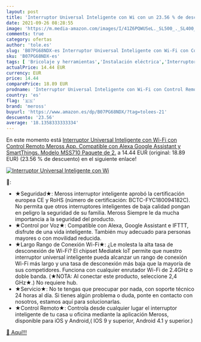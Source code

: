 ```yaml
---
layout: post
title: 'Interruptor Universal Inteligente con Wi con un 23.56 % de descuento'
date: 2021-09-26 08:28:55
image: 'https://m.media-amazon.com/images/I/41Z6PQWUSeL._SL500_._SL400_.jpg'
comments: true
category: ofertas
author: 'tole.es'
slug: 'B07PG68NDX-es Interruptor Universal Inteligente con Wi-Fi con Control...'
sku: 'B07PG68NDX-es'
tags: [ 'Bricolaje y herramientas','Instalación eléctrica','Interruptores','Marcos para interruptores de luz','alexa','meross', ]
actualPrice: 14.44 EUR
currency: EUR
price: 14.44
comparePrice: 18.89 EUR
prodname: 'Interruptor Universal Inteligente con Wi-Fi con Control Remoto Meross App. Compatible con Alexa  Google Assistant y SmartThings. Modelo MSS710  Paquete de 2.'
country: 'es'
flag: '🇪🇸'
brand: 'meross'
buyurl: 'https://www.amazon.es/dp/B07PG68NDX/?tag=tolees-21'
descuento: '23.56'
average: '18.1358333333334'
---
```


En este momento está [Interruptor Universal Inteligente con Wi-Fi con Control Remoto Meross App. Compatible con Alexa  Google Assistant y SmartThings. Modelo MSS710  Paquete de 2.](https://www.amazon.es/dp/B07PG68NDX/?tag=tolees-21) a 14.44 EUR (original: 18.89 EUR) (23.56 %  de descuento) en el siguiente enlace!

[![Interruptor Universal Inteligente con Wi](https://m.media-amazon.com/images/I/41Z6PQWUSeL._SL500_._SL400_.jpg)](https://www.amazon.es/dp/B07PG68NDX/?tag=tolees-21)

🔎:

- ★Seguridad★: Meross interruptor inteligente aprobó la certificación europea CE y RoHS (número de certificación: BCTC-FYC180094182C). No permita que otros interruptores inteligentes de baja calidad pongan en peligro la seguridad de su familia. Meross Siempre le da mucha importancia a la seguridad del producto.
- ★Control por Voz★: Compatible con Alexa, Google Assistant e IFTTT, disfrute de una vida inteligente. También muy adecuado para personas mayores o con movilidad reducida.
- ★Largo Rango de Conexión Wi-Fi★: ¿Le molesta la alta tasa de desconexión de Wi-Fi? El chipset Mediatek IoT permite que nuestro interruptor universal inteligente pueda alcanzar un rango de conexión Wi-Fi más largo y una tasa de desconexión más baja que la mayoría de sus competidores. Funciona con cualquier enrutador Wi-Fi de 2.4GHz o doble banda. (★NOTA: Al conectar este producto, seleccione 2,4 GHz★.) No requiere hub.
- ★Servicio★: No te tengas que preocupar por nada, con soporte técnico 24 horas al día. Si tienes algún problema o duda, ponte en contacto con nosotros, estamos aquí para solucionarlas.
- ★Control Remoto★: Controla desde cualquier lugar el interruptor inteligente de tu casa u oficina mediante la aplicación Meross, disponible para iOS y Android,( IOS 9 y superior, Android 4.1 y superior.)

[🛒 Aquí!!!](https://www.amazon.es/dp/B07PG68NDX/?tag=tolees-21)
